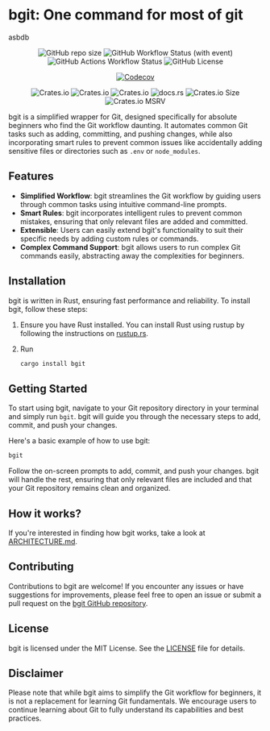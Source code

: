 # bgit: One command for most of git
asbdb
<div align="center">

![GitHub repo size](https://img.shields.io/github/repo-size/rootCircle/bgit?style=for-the-badge&logo=github&logoColor=D9E0EE&labelColor=292324)
![GitHub Workflow Status (with event)](https://img.shields.io/github/actions/workflow/status/rootCircle/bgit/general.yml?style=for-the-badge&logo=github&logoColor=D9E0EE&labelColor=292324)
![GitHub Actions Workflow Status](https://img.shields.io/github/actions/workflow/status/rootCircle/bgit/audit.yml?label=audit&style=for-the-badge&logo=github&logoColor=D9E0EE&labelColor=292324)
![GitHub License](https://img.shields.io/github/license/rootCircle/bgit?label=License&style=for-the-badge&logo=github&logoColor=D9E0EE&labelColor=292324)

[![Codecov](https://img.shields.io/codecov/c/github/rootCircle/bgit?label=Coverage&style=for-the-badge&logo=codecov&logoColor=D9E0EE&labelColor=292324)](https://codecov.io/gh/rootCircle/bgit)

![Crates.io](https://img.shields.io/crates/v/bgit?style=for-the-badge&logo=rust&logoColor=D9E0EE&labelColor=292324)
![Crates.io](https://img.shields.io/crates/d/bgit?style=for-the-badge&logo=rust&logoColor=D9E0EE&labelColor=292324)
![Crates.io](https://img.shields.io/crates/l/bgit?style=for-the-badge&logo=rust&logoColor=D9E0EE&labelColor=292324)
![docs.rs](https://img.shields.io/docsrs/bgit?style=for-the-badge&logo=rust&logoColor=D9E0EE&labelColor=292324)
![Crates.io Size](https://img.shields.io/crates/size/bgit?style=for-the-badge&logo=rust&logoColor=D9E0EE&labelColor=292324)
![Crates.io MSRV](https://img.shields.io/crates/msrv/bgit?style=for-the-badge&logo=rust&logoColor=D9E0EE&labelColor=292324)

</div>

bgit is a simplified wrapper for Git, designed specifically for absolute beginners who find the Git workflow daunting. It automates common Git tasks such as adding, committing, and pushing changes, while also incorporating smart rules to prevent common issues like accidentally adding sensitive files or directories such as `.env` or `node_modules`.

## Features

- **Simplified Workflow**: bgit streamlines the Git workflow by guiding users through common tasks using intuitive command-line prompts.
- **Smart Rules**: bgit incorporates intelligent rules to prevent common mistakes, ensuring that only relevant files are added and committed.
- **Extensible**: Users can easily extend bgit's functionality to suit their specific needs by adding custom rules or commands.
- **Complex Command Support**: bgit allows users to run complex Git commands easily, abstracting away the complexities for beginners.

## Installation

bgit is written in Rust, ensuring fast performance and reliability. To install bgit, follow these steps:

1. Ensure you have Rust installed. You can install Rust using rustup by following the instructions on [rustup.rs](https://rustup.rs/).
2. Run

    ```bash
    cargo install bgit
    ```

## Getting Started

To start using bgit, navigate to your Git repository directory in your terminal and simply run `bgit`. bgit will guide you through the necessary steps to add, commit, and push your changes.

Here's a basic example of how to use bgit:

```bash
bgit
```

Follow the on-screen prompts to add, commit, and push your changes. bgit will handle the rest, ensuring that only relevant files are included and that your Git repository remains clean and organized.

## How it works?

If you're interested in finding how bgit works, take a look at [ARCHITECTURE.md](./docs/ARCHITECTURE.md).

## Contributing

Contributions to bgit are welcome! If you encounter any issues or have suggestions for improvements, please feel free to open an issue or submit a pull request on the [bgit GitHub repository](https://github.com/rootCircle/bgit).

## License

bgit is licensed under the MIT License. See the [LICENSE](https://github.com/rootCircle/bgit/blob/main/LICENSE) file for details.

## Disclaimer

Please note that while bgit aims to simplify the Git workflow for beginners, it is not a replacement for learning Git fundamentals. We encourage users to continue learning about Git to fully understand its capabilities and best practices.
